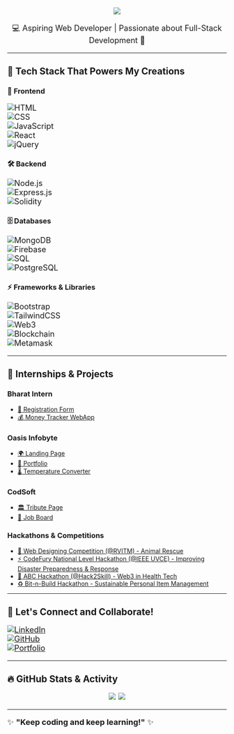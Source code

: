 <h1 align="center">
  <a href="#">
    <img src="https://readme-typing-svg.herokuapp.com?font=Fira+Code&size=30&pause=1000&color=F7B801&width=600&lines=Hey+there!+I'm+Karthik+👋;Aspiring+Full-Stack+Developer;Passionate+about+Tech+%26+Innovation">
  </a>
</h1>
<style>
@keyframes bounce {
  0%, 100% { transform: translateY(0); }
  50% { transform: translateY(-10px); }
}
p {
  font-size: 18px;
}
</style>

<p align="center">💻 Aspiring Web Developer | Passionate about Full-Stack Development 🚀</p>

---

## 🚀 **Tech Stack That Powers My Creations**

### 🎨 **Frontend**
![HTML](https://img.shields.io/badge/-HTML5-orange?style=flat&logo=html5)  
![CSS](https://img.shields.io/badge/-CSS3-blue?style=flat&logo=css3)  
![JavaScript](https://img.shields.io/badge/-JavaScript-yellow?style=flat&logo=javascript)  
![React](https://img.shields.io/badge/-React-blue?style=flat&logo=react)  
![jQuery](https://img.shields.io/badge/-jQuery-blue?style=flat&logo=jquery) 

### 🛠 **Backend**
![Node.js](https://img.shields.io/badge/-Node.js-green?style=flat&logo=node.js)  
![Express.js](https://img.shields.io/badge/-Express.js-black?style=flat&logo=express)  
![Solidity](https://img.shields.io/badge/-Solidity-black?style=flat&logo=solidity)  

### 🗄 **Databases**
![MongoDB](https://img.shields.io/badge/-MongoDB-lightgreen?style=flat&logo=mongodb)  
![Firebase](https://img.shields.io/badge/-Firebase-orange?style=flat&logo=firebase)  
![SQL](https://img.shields.io/badge/-SQL-blue?style=flat&logo=sql)  
![PostgreSQL](https://img.shields.io/badge/-PostgreSQL-darkblue?style=flat&logo=postgresql)

### ⚡ **Frameworks & Libraries**
![Bootstrap](https://img.shields.io/badge/-Bootstrap-purple?style=flat&logo=bootstrap)  
![TailwindCSS](https://img.shields.io/badge/-TailwindCSS-teal?style=flat&logo=tailwind-css)  
![Web3](https://img.shields.io/badge/-Web3-darkblue?style=flat&logo=ethereum)  
![Blockchain](https://img.shields.io/badge/-Blockchain-grey?style=flat&logo=bitcoin)  
![Metamask](https://img.shields.io/badge/-Metamask-orange?style=flat&logo=metamask)  

---

## 📌 **Internships & Projects**

### **Bharat Intern**
- [📝 Registration Form](https://github.com/karbhat74/Registration-Form.git)
- [💰 Money Tracker WebApp](https://github.com/karbhat74/Money-Tracker-WebApp.git)

### **Oasis Infobyte**
- [🌍 Landing Page](https://github.com/karbhat74/Landing-Page.git)
- [👤 Portfolio](https://github.com/karbhat74/Portfolio.git)
- [🌡️ Temperature Converter](https://github.com/karbhat74/Temperature-Converter.git)

### **CodSoft**
- [🏛 Tribute Page](https://github.com/karbhat74/Tribute-Page.git)
- [💼 Job Board](https://github.com/karbhat74/Job-Board.git)

### **Hackathons & Competitions**
- [🐾 Web Designing Competition (@RVITM) - Animal Rescue](https://github.com/karbhat74/Animal-Rescue.git)
- [⚡ CodeFury National Level Hackathon (@IEEE UVCE) - Improving Disaster Preparedness & Response](https://github.com/karbhat74/CodeFury)
- [🏥 ABC Hackathon (@Hack2Skill) - Web3 in Health Tech](https://github.com/karbhat74/Web3-Health-Tech)
- [♻️ Bit-n-Build Hackathon - Sustainable Personal Item Management](https://github.com/karbhat74/Bit-n-Build)

---

## 📢 **Let's Connect and Collaborate!**
[![LinkedIn](https://img.shields.io/badge/-LinkedIn-blue?style=flat&logo=linkedin)](https://www.linkedin.com/in/karbhat74/)  
[![GitHub](https://img.shields.io/badge/-GitHub-black?style=flat&logo=github)](https://github.com/karbhat74)  
[![Portfolio](https://img.shields.io/badge/-Portfolio-red?style=flat&logo=website)](https://karbhat74.com)  

---

## 🔥 **GitHub Stats & Activity**
<p align="center">
  <img src="https://streak-stats.demolab.com?user=karbhat74&theme=radical&hide_border=true" />
  <img src="https://github-readme-stats.vercel.app/api/top-langs/?username=karbhat74&layout=compact&theme=radical" />
</p>

---

✨ **"Keep coding and keep learning!"** ✨
